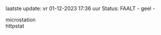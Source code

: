 laatste update: 
vr 01-12-2023 17:36   uur 
Status: FAALT - geel - 
<div class="service Y">microstation</div><div class="service Y">httpstat</div>